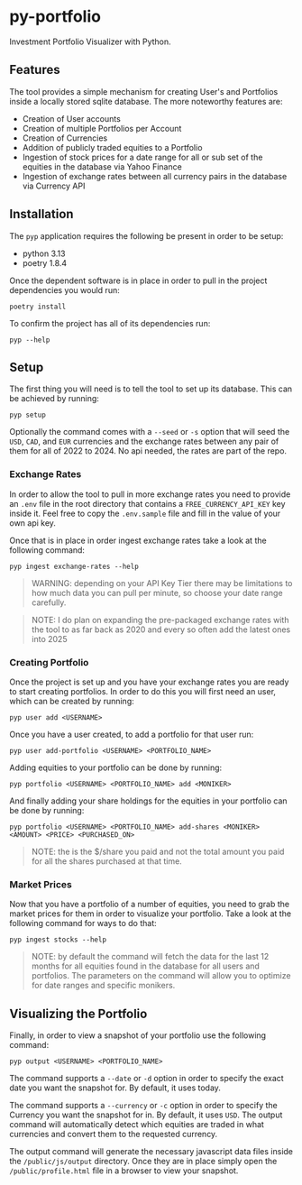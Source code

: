 # py-portfolio
Investment Portfolio Visualizer with Python. 

## Features
The tool provides a simple mechanism for creating User's and Portfolios inside a locally stored sqlite database. The more noteworthy features are:
- Creation of User accounts
- Creation of multiple Portfolios per Account
- Creation of Currencies
- Addition of publicly traded equities to a Portfolio
- Ingestion of stock prices for a date range for all or sub set of the equities in the database via Yahoo Finance
- Ingestion of exchange rates between all currency pairs in the database via Currency API

## Installation
The `pyp` application requires the following be present in order to be setup:
- python 3.13
- poetry 1.8.4

Once the dependent software is in place in order to pull in the project dependencies you would run:
```console
poetry install
```

To confirm the project has all of its dependencies run:
```console
pyp --help
```

## Setup
The first thing you will need is to tell the tool to set up its database. This can be achieved by running:
```console
pyp setup
```
Optionally the command comes with a `--seed` or `-s` option that will seed the `USD`, `CAD`, and `EUR` currencies and the exchange rates between any pair of them for all of 2022 to 2024. No api needed, the rates are part of the repo.

### Exchange Rates
In order to allow the tool to pull in more exchange rates you need to provide an `.env` file in the root directory that contains a `FREE_CURRENCY_API_KEY` key inside it. Feel free to copy the `.env.sample` file and fill in the value of your own api key.

Once that is in place in order ingest exchange rates take a look at the following command:
```console
pyp ingest exchange-rates --help
```

> WARNING: depending on your API Key Tier there may be limitations to how much data you can pull per minute, so choose your date range carefully.

> NOTE: I do plan on expanding the pre-packaged exchange rates with the tool to as far back as 2020 and every so often add the latest ones into 2025

### Creating Portfolio
Once the project is set up and you have your exchange rates you are ready to start creating portfolios. In order to do this you will first need an user, which can be created by running:
```console
pyp user add <USERNAME>
```

Once you have a user created, to add a portfolio for that user run:
```console
pyp user add-portfolio <USERNAME> <PORTFOLIO_NAME>
```

Adding equities to your portfolio can be done by running:
```console
pyp portfolio <USERNAME> <PORTFOLIO_NAME> add <MONIKER>
```

And finally adding your share holdings for the equities in your portfolio can be done by running:
```console
pyp portfolio <USERNAME> <PORTFOLIO_NAME> add-shares <MONIKER> <AMOUNT> <PRICE> <PURCHASED_ON>
```
> NOTE: the <PRICE> is the $/share you paid and not the total amount you paid for all the shares purchased at that time.

### Market Prices
Now that you have a portfolio of a number of equities, you need to grab the market prices for them in order to visualize your portfolio. Take a look at the following command for ways to do that:
```console
pyp ingest stocks --help
```

> NOTE: by default the command will fetch the data for the last 12 months for all equities found in the database for all users and portfolios. The parameters on the command will allow you to optimize for date ranges and specific monikers.

## Visualizing the Portfolio
Finally, in order to view a snapshot of your portfolio use the following command:
```console
pyp output <USERNAME> <PORTFOLIO_NAME>
```

The command supports a `--date` or `-d` option in order to specify the exact date you want the snapshot for. By default, it uses today.

The command supports a `--currency` or `-c` option in order to specify the Currency you want the snapshot for in. By default, it uses `USD`. The output command will automatically detect which equities are traded in what currencies and convert them to the requested currency.

The output command will generate the necessary javascript data files inside the `/public/js/output` directory. Once they are in place simply open the `/public/profile.html` file in a browser to view your snapshot.